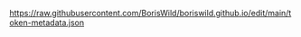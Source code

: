 https://raw.githubusercontent.com/BorisWild/boriswild.github.io/edit/main/token-metadata.json
 
 
 
 
 
 
